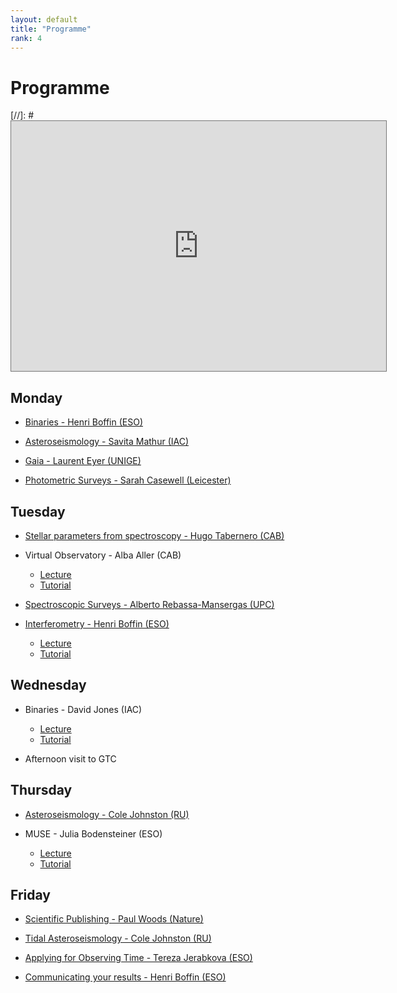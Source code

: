 ```yaml
---
layout: default
title: "Programme"
rank: 4
---
```

# Programme

[//]: # <iframe src="https://calendar.google.com/calendar/embed?height=600&wkst=1&bgcolor=%23ffffff&ctz=Europe%2FLondon&src=ZGF2aWRqb25lcy5wbmVAZ21haWwuY29t&src=YWRkcmVzc2Jvb2sjY29udGFjdHNAZ3JvdXAudi5jYWxlbmRhci5nb29nbGUuY29t&src=dGVpZXVpc2JnbnNxYzYwY2JscDViYXMxYzRAZ3JvdXAuY2FsZW5kYXIuZ29vZ2xlLmNvbQ&color=%234285F4&color=%2333B679&color=%23616161" style="border:solid 1px #777" width="600" height="400" frameborder="0" scrolling="no"></iframe>

## Monday

* [Binaries - Henri Boffin (ESO)](ComingSoon.md)

* [Asteroseismology - Savita Mathur (IAC)](ComingSoon.md)

* [Gaia - Laurent Eyer (UNIGE)](ComingSoon.md)

* [Photometric Surveys - Sarah Casewell (Leicester)](ComingSoon.md)

## Tuesday

* [Stellar parameters from spectroscopy - Hugo Tabernero (CAB)](ComingSoon.md)

* Virtual Observatory - Alba Aller (CAB)
  * [Lecture](ComingSoon.md)
  * [Tutorial](pdfs/vosa.pdf)

* [Spectroscopic Surveys - Alberto Rebassa-Mansergas (UPC)](ComingSoon.md)

* [Interferometry - Henri Boffin (ESO)](ComingSoon.md)
  * [Lecture](ComingSoon.md)
  * [Tutorial](Interferometry.md)

## Wednesday

* Binaries - David Jones (IAC)
  * [Lecture](pdfs/Binaries_Jones.pdf)
  * [Tutorial](Dave.md)

* Afternoon visit to GTC

## Thursday

* [Asteroseismology - Cole Johnston (RU)](ComingSoon.md)

* MUSE - Julia Bodensteiner (ESO)
  * [Lecture](ComingSoon.md)
  * [Tutorial](ComingSoon.md)

## Friday

* [Scientific Publishing - Paul Woods (Nature)](ComingSoon.md)

* [Tidal Asteroseismology - Cole Johnston (RU)](ComingSoon.md)

* [Applying for Observing Time - Tereza Jerabkova (ESO)](ComingSoon.md)

* [Communicating your results - Henri Boffin (ESO)](ComingSoon.md)

<!-- *

[Test notebook](notebooks/Dave/test.md)
## Topics covered

### Binaries
* Henri Boffin
* David Jones

### Asteroseismology
* Cole Johnston
* Savita Mathur

### Instrumentation and techniques
* Julia Bodensteiner
* Henri Boffin
* Tereza Jerabkova

### Surveys
* Sarah Casewell
* Laurent Eyer
* Alberto Rebassa-Mansergas

### Virtual Observatory
* Alba Aller

### Stellar parameters from spectroscopy
* Hugo Tabernero

### Publishing practices
* Henri Boffin
* Paul Woods

-->
